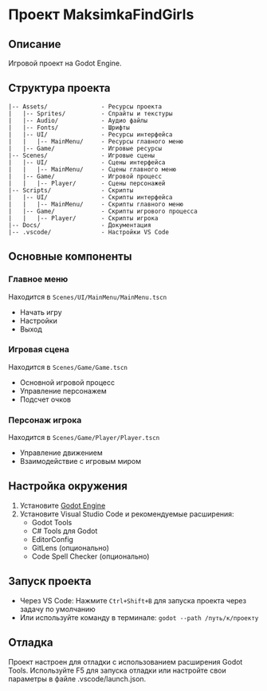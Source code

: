# Проект MaksimkaFindGirls

## Описание
Игровой проект на Godot Engine.

## Структура проекта
```
|-- Assets/               - Ресурсы проекта
|   |-- Sprites/          - Спрайты и текстуры
|   |-- Audio/            - Аудио файлы
|   |-- Fonts/            - Шрифты
|   |-- UI/               - Ресурсы интерфейса
|   |   |-- MainMenu/     - Ресурсы главного меню
|   |-- Game/             - Игровые ресурсы
|-- Scenes/               - Игровые сцены
|   |-- UI/               - Сцены интерфейса
|   |   |-- MainMenu/     - Сцены главного меню
|   |-- Game/             - Игровой процесс
|   |   |-- Player/       - Сцены персонажей
|-- Scripts/              - Скрипты
|   |-- UI/               - Скрипты интерфейса
|   |   |-- MainMenu/     - Скрипты главного меню
|   |-- Game/             - Скрипты игрового процесса
|   |   |-- Player/       - Скрипты игрока
|-- Docs/                 - Документация
|-- .vscode/              - Настройки VS Code
```

## Основные компоненты

### Главное меню
Находится в `Scenes/UI/MainMenu/MainMenu.tscn`
- Начать игру
- Настройки
- Выход

### Игровая сцена
Находится в `Scenes/Game/Game.tscn`
- Основной игровой процесс
- Управление персонажем
- Подсчет очков

### Персонаж игрока
Находится в `Scenes/Game/Player/Player.tscn`
- Управление движением
- Взаимодействие с игровым миром

## Настройка окружения
1. Установите [Godot Engine](https://godotengine.org/)
2. Установите Visual Studio Code и рекомендуемые расширения:
   - Godot Tools
   - C# Tools для Godot
   - EditorConfig
   - GitLens (опционально)
   - Code Spell Checker (опционально)

## Запуск проекта
- Через VS Code: Нажмите `Ctrl+Shift+B` для запуска проекта через задачу по умолчанию
- Или используйте команду в терминале: `godot --path /путь/к/проекту`

## Отладка
Проект настроен для отладки с использованием расширения Godot Tools.
Используйте F5 для запуска отладки или настройте свои параметры в файле .vscode/launch.json.
